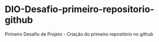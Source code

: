 # DIO-Desafio-primeiro-repositorio-github
Primeiro Desafio de Projeto - Criação do primeiro repositório no github
